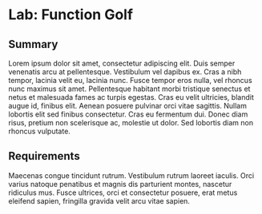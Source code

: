 # Lab: Function Golf

## Summary 

Lorem ipsum dolor sit amet, consectetur adipiscing elit. Duis semper 
venenatis arcu at pellentesque. Vestibulum vel dapibus ex. Cras a nibh 
tempor, lacinia velit eu, lacinia nunc. Fusce tempor eros nulla, vel 
rhoncus nunc maximus sit amet. Pellentesque habitant morbi tristique 
senectus et netus et malesuada fames ac turpis egestas. Cras eu velit 
ultricies, blandit augue id, finibus elit. Aenean posuere pulvinar 
orci vitae sagittis. Nullam lobortis elit sed finibus consectetur. 
Cras eu fermentum dui. Donec diam risus, pretium non scelerisque ac, 
molestie ut dolor. Sed lobortis diam non rhoncus vulputate. 

## Requirements   
Maecenas congue tincidunt rutrum. Vestibulum rutrum laoreet iaculis. 
Orci varius natoque penatibus et magnis dis parturient montes, nascetur 
ridiculus mus. Fusce ultrices, orci et consectetur posuere, erat metus 
eleifend sapien, fringilla gravida velit arcu vitae sapien. 

